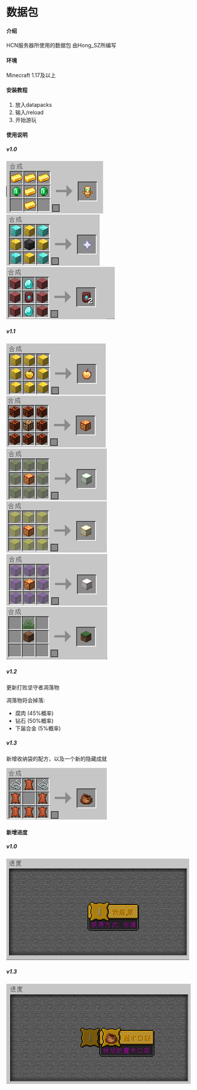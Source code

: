 # 数据包

#### 介绍
HCN服务器所使用的数据包
由Hong_SZ所编写

#### 环境
Minecraft 1.17及以上

#### 安装教程

1.  放入datapacks
2.  输入/reload
3.  开始游玩

#### 使用说明

##### v1.0

![输入图片说明](usetotem.png)
![输入图片说明](%E4%B8%8B%E7%95%8C%E4%B9%8B%E6%98%9F.png)
![输入图片说明](nether.png)

##### v1.1

![输入图片说明](enchanted_golden_apple.png)
![输入图片说明](light.png)
![输入图片说明](g_froglight.png)
![输入图片说明](y_froglight.png)
![输入图片说明](p_froglight.png)
![输入图片说明](grass.png)

##### v1.2

更新打败坚守者凋落物

凋落物将会掉落:
- 腐肉 (45%概率)
- 钻石 (50%概率)
- 下届合金 (5%概率)

##### v1.3

新增收纳袋的配方，以及一个新的隐藏成就

![输入图片说明](bundle.png)

#### 新增进度

##### v1.0

![输入图片说明](advancement.png)

##### v1.3

![输入图片说明](advancement%20(2).png)

